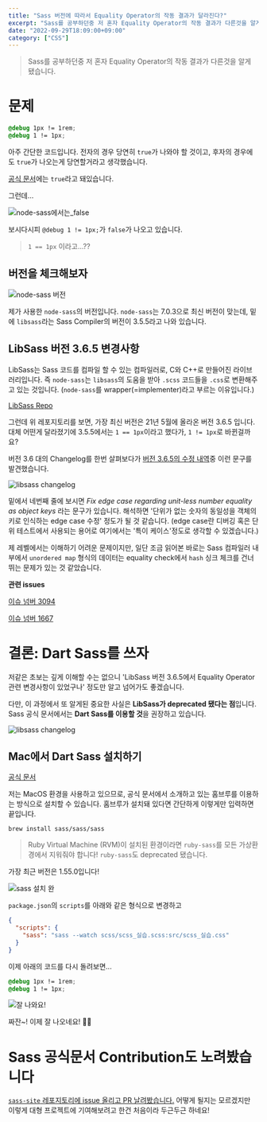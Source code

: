 ```yaml
---
title: "Sass 버전에 따라서 Equality Operator의 작동 결과가 달라진다?"
excerpt: "Sass를 공부하던중 저 혼자 Equality Operator의 작동 결과가 다른것을 알게 됐습니다."
date: "2022-09-29T18:09:00+09:00"
category: ["CSS"]
---
```


> Sass를 공부하던중 저 혼자 Equality Operator의 작동 결과가 다른것을 알게 됐습니다.

# 문제

```css
@debug 1px != 1rem;
@debug 1 != 1px;
```

아주 간단한 코드입니다. 전자의 경우 당연히 `true`가 나와야 할 것이고, 후자의 경우에도 `true`가 나오는게 당연할거라고 생각했습니다.

[공식 문서](https://sass-lang.com/documentation/operators/equality)에는 `true`라고 돼있습니다.

그런데...

![node-sass에서는_false](../static/img/Sass_버전에_따라서_Equality_Operator의_작동_결과가_달라진다/node-sass_왜구랩.png)

보시다시피 `@debug 1 != 1px;`가 `false`가 나오고 있습니다.

> `1 == 1px` 이라고...??

## 버전을 체크해보자

![node-sass 버전](../static/img/Sass_버전에_따라서_Equality_Operator의_작동_결과가_달라진다/node-sass_version.png)

제가 사용한 `node-sass`의 버전입니다. `node-sass`는 7.0.3으로 최신 버전이 맞는데, 밑에 `libsass`라는 Sass Compiler의 버전이 3.5.5라고 나와 있습니다.

## LibSass 버전 3.6.5 변경사항

LibSass는 Sass 코드를 컴파일 할 수 있는 컴파일러로, C와 C++로 만들어진 라이브러리입니다. 즉 `node-sass`는 `libsass`의 도움을 받아 `.scss` 코드들을 `.css`로 변환해주고 있는 것입니다. (`node-sass`를 wrapper(=implementer)라고 부르는 이유입니다.)

[LibSass Repo](https://github.com/sass/libsass)

그런데 위 레포지토리를 보면, 가장 최신 버전은 21년 5월에 올라온 버전 3.6.5 입니다. 대체 어떤게 달라졌기에 3.5.5에서는 `1 == 1px`이라고 했다가, `1 != 1px`로 바뀐걸까요?

버전 3.6 대의 Changelog를 한번 살펴보다가 [버전 3.6.5의 수정 내역](https://github.com/sass/libsass/releases/tag/3.6.5)중 이런 문구를 발견했습니다.

![libsass changelog](../static/img/Sass_버전에_따라서_Equality_Operator의_작동_결과가_달라진다/libsass_changelog.png)

밑에서 네번째 줄에 보시면 _Fix edge case regarding unit-less number equality as object keys_ 라는 문구가 있습니다. 해석하면 '단위가 없는 숫자의 동일성을 객체의 키로 인식하는 edge case 수정' 정도가 될 것 같습니다. (edge case란 디버깅 혹은 단위 테스트에서 사용되는 용어로 여기에서는 '특이 케이스'정도로 생각할 수 있겠습니다.)

제 레벨에서는 이해하기 어려운 문제이지만, 일단 조금 읽어본 바로는 Sass 컴파일러 내부에서 `unordered map` 형식의 데이터는 equality check에서 `hash` 싱크 체크를 건너 뛰는 문제가 있는 것 같았습니다.

**관련 issues**

[이슈 넘버 3094](https://github.com/sass/libsass/issues/3094)

[이슈 넘버 1667](https://github.com/sass/libsass/issues/1667)

# 결론: Dart Sass를 쓰자

저같은 초보는 깊게 이해할 수는 없으니 'LibSass 버전 3.6.5에서 Equality Operator 관련 변경사항이 있었구나' 정도만 알고 넘어가도 좋겠습니다.

다만, 이 과정에서 또 알게된 중요한 사실은 **LibSass가 deprecated 됐다는 점**입니다. Sass 공식 문서에서는 **Dart Sass를 이용할 것**을 권장하고 있습니다.

![libsass changelog](../static/img/Sass_버전에_따라서_Equality_Operator의_작동_결과가_달라진다/LibSassDeprecated.png)

## Mac에서 Dart Sass 설치하기

[공식 문서](https://sass-lang.com/install)

저는 MacOS 환경을 사용하고 있으므로, 공식 문서에서 소개하고 있는 홈브루를 이용하는 방식으로 설치할 수 있습니다. 홈브루가 설치돼 있다면 간단하게 이렇게만 입력하면 끝입니다.

```code
brew install sass/sass/sass
```

> Ruby Virtual Machine (RVM)이 설치된 환경이라면 `ruby-sass`를 모든 가상환경에서 지워줘야 합니다! `ruby-sass`도 deprecated 됐습니다.

가장 최근 버전은 1.55.0입니다!

![sass 설치 완](../static/img/Sass_버전에_따라서_Equality_Operator의_작동_결과가_달라진다/sass_설치완.png)

`package.json`의 `scripts`를 아래와 같은 형식으로 변경하고

```json
{
  "scripts": {
    "sass": "sass --watch scss/scss_실습.scss:src/scss_실습.css"
  }
}
```

이제 아래의 코드를 다시 돌려보면...

```css
@debug 1px != 1rem;
@debug 1 != 1px;
```

![잘 나와요!](../static/img/Sass_버전에_따라서_Equality_Operator의_작동_결과가_달라진다/최종결과.png)

짜잔~! 이제 잘 나오네요! 🙌🙌

# Sass 공식문서 Contribution도 노려봤습니다

[`sass-site` 레포지토리에 issue 올리고 PR 날려봤습니다.](https://github.com/sass/sass-site/pull/677) 어떻게 될지는 모르겠지만 이렇게 대형 프로젝트에 기여해보려고 한건 처음이라 두근두근 하네요!
